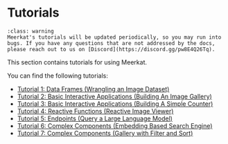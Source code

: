 # Tutorials

```{admonition} Under Construction
:class: warning
Meerkat's tutorials will be updated periodically, so you may run into bugs. If you have any questions that are not addressed by the docs, please reach out to us on [Discord](https://discord.gg/pw8E4Q26Tq).
```

This section contains tutorials for using Meerkat.

You can find the following tutorials:
- [Tutorial 1: Data Frames (Wrangling an Image Dataset)](tutorial-data-frames.md)
- [Tutorial 2: Basic Interactive Applications (Building An Image Gallery)](tutorial-image-gallery.md)
- [Tutorial 3: Basic Interactive Applications (Building A Simple Counter)](tutorial-simple-counter.md)
- [Tutorial 4: Reactive Functions (Reactive Image Viewer)](tutorial-reactive-viewer.md)
- [Tutorial 5: Endpoints (Query a Large Language Model)](tutorial-query-llm.md)
- [Tutorial 6: Complex Components (Embedding Based Search Engine)](tutorial-search-engine.md)
- [Tutorial 7: Complex Components (Gallery with Filter and Sort)](tutorial-filter-sort.md)
